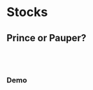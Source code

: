 # Stocks
## Prince or Pauper?
<br /><br />
<h3>
    <a onclick="blinkenlights('stocks')">Demo</a>
</h3>
